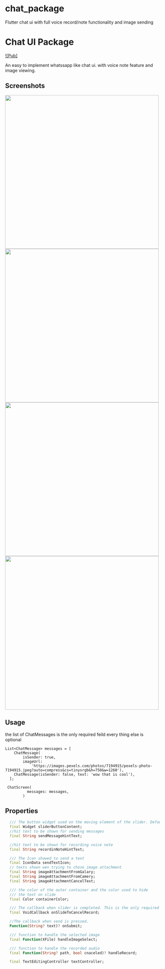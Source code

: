 # chat_package

Flutter chat ui with full voice record/note functionality and image sending

# Chat UI Package
[![Pub]](https://pub.dev/packages/chat_package)

An easy to implement whatssapp like chat ui. with voice note feature and image viewing. 

## Screenshots

<img src="https://raw.githubusercontent.com/MOUKZ/chat_package/main/screenShots/1.jpeg" height="500em"><img src="https://raw.githubusercontent.com/MOUKZ/chat_package/main/screenShots/2.jpeg" height="500em"><img src="https://raw.githubusercontent.com/dbenitez-bcn/solid_bottom_sheet/master/controller.gif" height="500em">
<img src="https://raw.githubusercontent.com/MOUKZ/chat_package/main/screenShots/4.jpeg" height="500em">

## Usage

the list of ChatMessages is the only required feild every thing else is optional
```
List<ChatMessage> messages = [
    ChatMessage(
        isSender: true,
        imageUrl:
            'https://images.pexels.com/photos/7194915/pexels-photo-7194915.jpeg?auto=compress&cs=tinysrgb&h=750&w=1260'),
    ChatMessage(isSender: false, text: 'wow that is cool'),
  ];
```
```
 ChatScreen(
          messages: messages,
        )
```

## Properties
```dart
  /// The button widget used on the moving element of the slider. Defaults to Icon(Icons.chevron_right).
  final Widget sliderButtonContent;
  //hit text to be shown for sending messages
  final String sendMessageHintText;

  //hit text to be shown for recording voice note
  final String recordinNoteHintText;

  /// The Icon showed to send a text
  final IconData sendTextIcon;
  // texts shown wen trying to chose image attachment
  final String imageAttachmentFromGalary;
  final String imageAttachmentFromCamery;
  final String imageAttachmentCancelText;

  /// the color of the outer container and the color used to hide
  /// the text on slide
  final Color containerColor;

  /// The callback when slider is completed. This is the only required field.
  final VoidCallback onSlideToCancelRecord;

  //The callback when send is pressed.
  Function(String? text)? onSubmit;

  /// function to handle the selected image
  final Function(XFile) handleImageSelect;

  /// function to handle the recorded audio
  final Function(String? path, bool cnaceled)? handleRecord;

  final TextEditingController textController;
```

